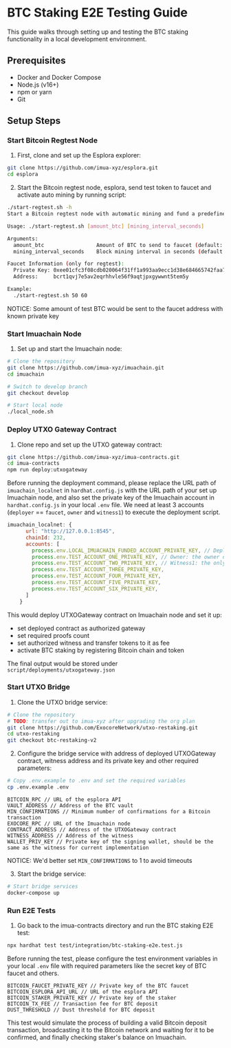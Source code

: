 # BTC Staking E2E Testing Guide

This guide walks through setting up and testing the BTC staking functionality in a local development environment.

## Prerequisites

- Docker and Docker Compose
- Node.js (v16+)
- npm or yarn
- Git

## Setup Steps

### Start Bitcoin Regtest Node

1. First, clone and set up the Esplora explorer:

```bash
git clone https://github.com/imua-xyz/esplora.git
cd esplora
```

2. Start the Bitcoin regtest node, esplora, send test token to faucet and activate auto mining by running script:

```bash
./start-regtest.sh -h
Start a Bitcoin regtest node with automatic mining and fund a predefined test faucet

Usage: ./start-regtest.sh [amount_btc] [mining_interval_seconds]

Arguments:
  amount_btc                 Amount of BTC to send to faucet (default: 100)
  mining_interval_seconds    Block mining interval in seconds (default: 30)

Faucet Information (only for regtest):
  Private Key: 0xee01cfc3f08cdb020064f31ff1a993aa9ecc1d38e684665742faa705685532a6
  Address:     bcrt1qvj7e5av2eqrhhvle56f9aqtjpxgywwnt5tem5y

Example:
  ./start-regtest.sh 50 60
```

NOTICE: Some amount of test BTC would be sent to the faucet address with known private key

### Start Imuachain Node

1. Set up and start the Imuachain node:

```bash
# Clone the repository
git clone https://github.com/imua-xyz/imuachain.git
cd imuachain

# Switch to develop branch
git checkout develop

# Start local node
./local_node.sh
```

### Deploy UTXO Gateway Contract

1. Clone repo and set up the UTXO gateway contract:

```bash
git clone https://github.com/imua-xyz/imua-contracts.git
cd imua-contracts
npm run deploy:utxogateway
```

Before running the deployment command, please replace the URL path of `imuachain_localnet` in `hardhat.config.js` with the URL path of your set up Imuachain node, and also set the private key of the Imuachain account in `hardhat.config.js` in your local `.env` file. We need at least 3 accounts (`deployer` == `faucet`, `owner` and `witness1`) to execute the deployment script.

```javascript
imuachain_localnet: {
      url: "http://127.0.0.1:8545",
      chainId: 232,
      accounts: [
        process.env.LOCAL_IMUACHAIN_FUNDED_ACCOUNT_PRIVATE_KEY, // Deployer/Faucet: Requires minimum 3 eth balance
        process.env.TEST_ACCOUNT_ONE_PRIVATE_KEY, // Owner: the owner of the UTXOGateway contract
        process.env.TEST_ACCOUNT_TWO_PRIVATE_KEY, // Witness1: the only witness for current implementation, also needed by bridge
        process.env.TEST_ACCOUNT_THREE_PRIVATE_KEY,
        process.env.TEST_ACCOUNT_FOUR_PRIVATE_KEY,
        process.env.TEST_ACCOUNT_FIVE_PRIVATE_KEY,
        process.env.TEST_ACCOUNT_SIX_PRIVATE_KEY,
      ]
    }
```

This would deploy UTXOGateway contract on Imuachain node and set it up:

- set deployed contract as authorized gateway
- set required proofs count
- set authorized witness and transfer tokens to it as fee
- activate BTC staking by registering Bitcoin chain and token

The final output would be stored under `script/deployments/utxogateway.json`

### Start UTXO Bridge

1. Clone the UTXO bridge service:

```bash
# Clone the repository
# TODO: transfer out to imua-xyz after upgrading the org plan
git clone https://github.com/ExocoreNetwork/utxo-restaking.git
cd utxo-restaking
git checkout btc-restaking-v2
```

2. Configure the bridge service with address of deployed UTXOGateway contract, witness address and its private key and other required parameters:

```bash
# Copy .env.example to .env and set the required variables
cp .env.example .env
```

```env
BITCOIN_RPC // URL of the esplora API
VAULT_ADDRESS // Address of the BTC vault
MIN_CONFIRMATIONS // Minimum number of confirmations for a Bitcoin transaction
EXOCORE_RPC // URL of the Imuachain node
CONTRACT_ADDRESS // Address of the UTXOGateway contract
WITNESS_ADDRESS // Address of the witness
WALLET_PRIV_KEY // Private key of the signing wallet, should be the same as the witness for current implementation
```

NOTICE: We'd better set `MIN_CONFIRMATIONS` to 1 to avoid timeouts

3. Start the bridge service:

```bash
# Start bridge services
docker-compose up
```

### Run E2E Tests

1. Go back to the imua-contracts directory and run the BTC staking E2E test:

```bash
npx hardhat test test/integration/btc-staking-e2e.test.js
```

Before running the test, please configure the test environment variables in your local `.env` file with required parameters like the secret key of BTC faucet and others.

```env
BITCOIN_FAUCET_PRIVATE_KEY // Private key of the BTC faucet
BITCOIN_ESPLORA_API_URL // URL of the esplora API
BITCOIN_STAKER_PRIVATE_KEY // Private key of the staker
BITCOIN_TX_FEE // Transaction fee for BTC deposit
DUST_THRESHOLD // Dust threshold for BTC deposit
```

This test would simulate the process of building a valid Bitcoin deposit transaction, broadcasting it to the Bitcoin network and waiting for it to be confirmed, and finally checking staker's balance on Imuachain.
